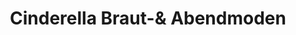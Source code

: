 ---
title: "Cinderella Braut-& Abendmoden"
url: /wuppertal/cinderella-braut-und-abendmoden/
shop: Kleidung
---